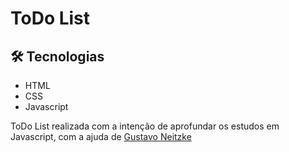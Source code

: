 # ToDo List 
## 🛠 Tecnologias

- HTML
- CSS
- Javascript

ToDo List realizada com a intenção de aprofundar os estudos em Javascript, com a ajuda de <a href="https://www.youtube.com/@GustavoNeitzke"> Gustavo Neitzke </a>
